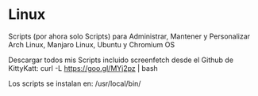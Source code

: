 # Linux
Scripts (por ahora solo Scripts) para Administrar, Mantener y Personalizar Arch Linux, Manjaro Linux, Ubuntu y Chromium OS

Descargar todos mis Scripts incluido screenfetch desde el Github de KittyKatt:
curl -L https://goo.gl/MYj2pz | bash

Los scripts se instalan en:
/usr/local/bin/
